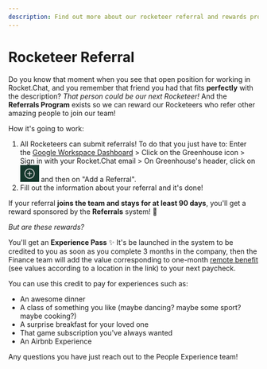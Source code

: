 ```yaml
---
description: Find out more about our rocketeer referral and rewards program!
---
```


# Rocketeer Referral

Do you know that moment when you see that open position for working in Rocket.Chat, and you remember that friend you had that fits **perfectly** with the description? _That person could be our next Rocketeer!_ And the **Referrals Program** exists so we can reward our Rocketeers who refer other amazing people to join our team!

How it's going to work:

1. All Rocketeers can submit referrals! To do that you just have to: Enter the [Google Workspace Dashboard](https://workspace.google.com/dashboard) > Click on the Greenhouse icon > Sign in with your Rocket.Chat email > On Greenhouse's header, click on![](<../../.gitbook/assets/image (18) (4) (2) (1) (12).png>) and then on "Add a Referral".
2. Fill out the information about your referral and it's done!

If your referral **joins the team and stays for at least 90 days**, you'll get a reward sponsored by the **Referrals** system! **🍾**

_But are these rewards?_

You'll get an **Experience Pass** ✨ It's be launched in the system to be credited to you as soon as you complete 3 months in the company, then the Finance team will add the value corresponding to one-month [remote benefit](https://handbook.rocket.chat/company/people/entering-rocket.chat/benefits/remote-benefit) (see values according to a location in the link) to your next paycheck.

You can use this credit to pay for experiences such as:

* An awesome dinner
* A class of something you like (maybe dancing? maybe some sport? maybe cooking?)
* A surprise breakfast for your loved one
* That game subscription you've always wanted
* An Airbnb Experience

Any questions you have just reach out to the People Experience team!
